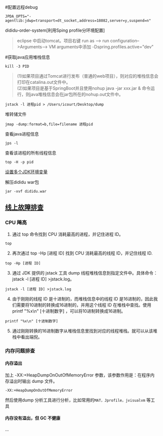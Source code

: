 #配置远程debug
```properties
JPDA_OPTS="-agentlib:jdwp=transport=dt_socket,address=18082,server=y,suspend=n"
```
dididu-order-system[利用Sping profile分环境配置]
> eclipse 中启动tomcat。项目右键 run as –> run configuration–>Arguments–> VM arguments中添加
-Dspring.profiles.active="dev"

#获取java应用堆栈信息  
```shell script
kill -3 PID
```
>(1)如果项目通过Tomcat进行发布（普通的web项目），则对应的堆栈信息会打印在catalina.out文件中。  
>(2)如果项目是基于SpringBoot并且使用nohup java -jar xxx.jar & 命令运行，则java堆栈信息会在jar包所在的nohup.out文件中。  
```shell script
jstack -l 进程pid > /Users/icourt/Desktop/dump
```
堆转储文件
```shell script
jmap -dump:format=b,file=filename 进程pid
```

查看java进程信息
```shell script
jps -l
```
查看该进程的所有线程信息
```shell script
top -H -p pid
```

[设置多个JDK环境变量](https://www.cnblogs.com/lukefan/archive/2019/02/19/10400427.html)

解压dididu war包
```shell script
jar -xvf dididu.war
```

## [线上故障排查](https://mp.weixin.qq.com/s/9fqrFiUJi0zzgJk0ziVIMA)  
### CPU 飚高  
1. 通过 top 命令找到 CPU 消耗最高的进程，并记住进程 ID。 
```shell script
top
``` 
2. 再次通过 top -Hp [进程 ID] 找到 CPU 消耗最高的线程 ID，并记住线程 ID.  
```shell script
top -Hp [进程 ID]
``` 
3. 通过 JDK 提供的 jstack 工具 dump 线程堆栈信息到指定文件中。具体命令：jstack -l [进程 ID] >jstack.log。  
```shell script
jstack -l [进程 ID] >jstack.log
``` 
4. 由于刚刚的线程 ID 是十进制的，而堆栈信息中的线程 ID 是16进制的，因此我们需要将10进制的转换成16进制的，并用这个线程 ID 在堆栈中查找。使用 printf "%x\n" [十进制数字] ，可以将10进制转换成16进制。  
```shell script
printf "%x\n" [十进制数字]
```
5. 通过刚刚转换的16进制数字从堆栈信息里找到对应的线程堆栈。就可以从该堆栈中看出端倪。 

### 内存问题排查 
####  内存溢出
加上 -XX:+HeapDumpOnOutOfMemoryError 参数，该参数作用是：在程序内存溢出时输出 dump 文件。
```shell script
-XX:+HeapDumpOnOutOfMemoryError  
```
然后使用dump 分析工具进行分析，比如常用的`MAT，Jprofile，jvisualvm` 等工具
####  内存没有溢出，但 GC 不健康
...
